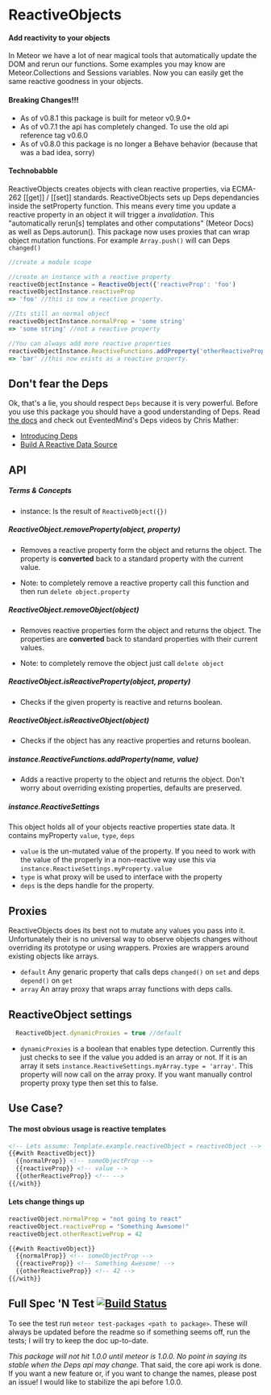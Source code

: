 ReactiveObjects
=======================

#### Add reactivity to your objects

In Meteor we have a lot of near magical tools that automatically update the DOM and rerun our functions. 
Some examples you may know are Meteor.Collections and Sessions variables.
Now you can easily get the same reactive goodness in your objects.

#### Breaking Changes!!!
- As of v0.8.1 this package is built for meteor v0.9.0+
- As of v0.7.1 the api has completely changed. To use the old api reference tag v0.6.0
- As of v0.8.0 this package is no longer a Behave behavior (because that was a bad idea, sorry)

#### Technobabble
ReactiveObjects creates objects with clean reactive properties, via ECMA-262 [[get]] / [[set]] standards. 
ReactiveObjects sets up Deps dependancies inside the setProperty function. 
This means every time you update a reactive property in an object it will trigger a *invalidation*. 
This "automatically rerun[s] templates and other computations" (Meteor Docs) as well as Deps.autorun().
This package now uses proxies that can wrap object mutation functions. 
For example `Array.push()` will can Deps `changed()`

```js
//create a module scope

//create an instance with a reactive property
reactiveObjectInstance = ReactiveObject({'reactiveProp': 'foo')
reactiveObjectInstance.reactiveProp
=> 'foo' //this is now a reactive property.

//Its still an normal object
reactiveObjectInstance.normalProp = 'some string'
=> 'some string' //not a reactive property

//You can always add more reactive properties
reactiveObjectInstance.ReactiveFunctions.addProperty('otherReactiveProp','bar')
=> 'bar' //this now exists as a reactive property.
```
## Don't fear the Deps
Ok, that's a lie, you should respect `Deps` because it is very powerful. 
Before you use this package you should have a good understanding of Deps. 
Read [the docs](http://docs.meteor.com/#deps) and check out EventedMind's Deps videos by Chris Mather:

* [Introducing Deps](https://www.eventedmind.com/feed/meteor-introducing-deps)
* [Build A Reactive Data Source](https://www.eventedmind.com/feed/meteor-build-a-simple-reactive-data-source)

## API

##### Terms & Concepts
* instance: Is the result of `ReactiveObject({})`
  
##### ReactiveObject.removeProperty(object, property)
  - Removes a reactive property form the object and returns the object. 
  The property is **converted** back to a standard property with the current value. 

  - Note: to completely remove a reactive property call this function and then run `delete object.property`  
  
##### ReactiveObject.removeObject(object)
  - Removes reactive properties form the object and returns the object. 
  The properties are **converted** back to standard properties with their current values. 

  - Note: to completely remove the object just call `delete object`  
  
##### ReactiveObject.isReactiveProperty(object, property)
  - Checks if the given property is reactive and returns boolean.
   
##### ReactiveObject.isReactiveObject(object)
  - Checks if the object has any reactive properties and returns boolean.
   
##### instance.ReactiveFunctions.addProperty(name, value)
 - Adds a reactive property to the object and returns the object. 
 Don't worry about overriding existing properties, defaults are preserved.

##### instance.ReactiveSettings
 This object holds all of your objects reactive properties state data. It contains myProperty `value`, `type`, `deps`
 - `value` is the un-mutated value of the property. If you need to work with the value of the properly in a non-reactive way use this via `instance.ReactiveSettings.myProperty.value`
 - `type` is what proxy will be used to interface with the property
 - `deps` is the deps handle for the property.

## Proxies
  ReactiveObjects does its best not to mutate any values you pass into it. Unfortunately their is no universal way to observe objects changes without overriding its prototype or using wrappers. Proxies are wrappers around existing objects like arrays.
 - `default` Any genaric property that calls deps `changed()` on `set` and deps `depend()` on `get`
 - `array` An array proxy that wraps array functions with deps calls.
 
## ReactiveObject settings
  ```js 
    ReactiveObject.dynamicProxies = true //default
  ```
 - `dynamicProxies` is a boolean that enables type detection. Currently this just checks to see if the value you added is an array or not. If it is an array it sets `instance.ReactiveSettings.myArray.type = 'array'`. This property will now call on the array proxy. If you want manually control property proxy type then set this to false.
 
## Use Case?

#### The most obvious usage is reactive templates

```html
<!-- Lets assume: Template.example.reactiveObject = reactiveObject -->
{{#with ReactiveObject}}
  {{normalProp}} <!-- someObjectProp -->
  {{reactiveProp}} <!-- value -->
  {{otherReactiveProp}} <!-- -->
{{/with}}

```
#### Lets change things up
```javascript
reactiveObject.normalProp = "not going to react"
reactiveObject.reactiveProp = "Something Awesome!"
reactiveObject.otherReactiveProp = 42
```
```html
{{#with ReactiveObject}}
  {{normalProp}} <!-- someObjectProp -->
  {{reactiveProp}} <!-- Something Awesome! -->
  {{otherReactiveProp}} <!-- 42 -->
{{/with}}
```

## Full Spec 'N Test [![Build Status](https://travis-ci.org/Meteor-Reaction/meteor-reactive-objects.png)](https://travis-ci.org/Meteor-Reaction/meteor-reactive-objects) 

To see the test run `meteor test-packages <path to package>`. 
These will always be updated before the readme so if something seems off, run the tests; I will try to keep the doc up-to-date.

*This package will not hit 1.0.0 until meteor is 1.0.0. No point in saying its stable when the Deps api may change.*
That said, the core api work is done. 
If you want a new feature or, if you want to change the names, please post an issue!
I would like to stabilize the api before 1.0.0. 
